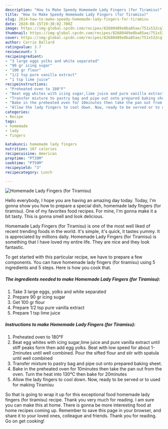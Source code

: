 ```yaml
---
description: "How to Make Speedy Homemade Lady Fingers (for Tiramisu)"
title: "How to Make Speedy Homemade Lady Fingers (for Tiramisu)"
slug: 2614-how-to-make-speedy-homemade-lady-fingers-for-tiramisu
date: 2020-08-15T19:38:02.700Z
image: https://img-global.cpcdn.com/recipes/82680489e8ba85ae/751x532cq70/homemade-lady-fingers-for-tiramisu-recipe-main-photo.jpg
thumbnail: https://img-global.cpcdn.com/recipes/82680489e8ba85ae/751x532cq70/homemade-lady-fingers-for-tiramisu-recipe-main-photo.jpg
cover: https://img-global.cpcdn.com/recipes/82680489e8ba85ae/751x532cq70/homemade-lady-fingers-for-tiramisu-recipe-main-photo.jpg
author: Carrie Ballard
ratingvalue: 3.7
reviewcount: 3
recipeingredient:
- "3 large eggs yolks and white separated"
- "90 gr icing sugar"
- "100 gr flour"
- "1/2 tsp pure vanilla extract"
- "1 tsp lime juice"
recipeinstructions:
- "Preheated oven to 180°F"
- "Beat egg whites with icing sugar,lime juice and pure vanilla extract until stiff peaks form then add egg yolks. Beat with low speed for about 1-2minutes until well combined. Pour the sifted flour and stir with spatula until well combined"
- "Transfer mixture to pastry bag and pipe out onto prepared baking sheet."
- "Bake in the preheated oven for 10minutes then take the pan out from the oven. Turn the heat into 130°C then bake for 20minutes"
- "Allow the lady fingers to cool down. Now, ready to be served or to used for making Tiramisu"
categories:
- Recipe
tags:
- homemade
- lady
- fingers

katakunci: homemade lady fingers 
nutrition: 167 calories
recipecuisine: American
preptime: "PT39M"
cooktime: "PT59M"
recipeyield: "3"
recipecategory: Lunch

---
```



![Homemade Lady Fingers (for Tiramisu)](https://img-global.cpcdn.com/recipes/82680489e8ba85ae/751x532cq70/homemade-lady-fingers-for-tiramisu-recipe-main-photo.jpg)

Hello everybody, I hope you are having an amazing day today. Today, I'm gonna show you how to prepare a special dish, homemade lady fingers (for tiramisu). One of my favorites food recipes. For mine, I'm gonna make it a bit tasty. This is gonna smell and look delicious.



Homemade Lady Fingers (for Tiramisu) is one of the most well liked of recent trending foods in the world. It's simple, it's quick, it tastes yummy. It is appreciated by millions daily. Homemade Lady Fingers (for Tiramisu) is something that I have loved my entire life. They are nice and they look fantastic.


To get started with this particular recipe, we have to prepare a few components. You can have homemade lady fingers (for tiramisu) using 5 ingredients and 5 steps. Here is how you cook that.

<!--inarticleads1-->

##### The ingredients needed to make Homemade Lady Fingers (for Tiramisu):

1. Take 3 large eggs, yolks and white separated
1. Prepare 90 gr icing sugar
1. Get 100 gr flour
1. Prepare 1/2 tsp pure vanilla extract
1. Prepare 1 tsp lime juice




<!--inarticleads2-->

##### Instructions to make Homemade Lady Fingers (for Tiramisu):

1. Preheated oven to 180°F
1. Beat egg whites with icing sugar,lime juice and pure vanilla extract until stiff peaks form then add egg yolks. Beat with low speed for about 1-2minutes until well combined. Pour the sifted flour and stir with spatula until well combined
1. Transfer mixture to pastry bag and pipe out onto prepared baking sheet.
1. Bake in the preheated oven for 10minutes then take the pan out from the oven. Turn the heat into 130°C then bake for 20minutes
1. Allow the lady fingers to cool down. Now, ready to be served or to used for making Tiramisu




So that is going to wrap it up for this exceptional food homemade lady fingers (for tiramisu) recipe. Thank you very much for reading. I am sure you can make this at home. There is gonna be more interesting food at home recipes coming up. Remember to save this page in your browser, and share it to your loved ones, colleague and friends. Thank you for reading. Go on get cooking!
